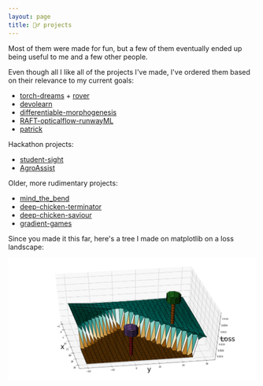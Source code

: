 ```yaml
---
layout: page
title: 🧙‍♂️ projects
---
```


Most of them were made for fun, but a few of them eventually ended up being useful to me and a few other people.

Even though all I like all of the projects I've made, I've ordered them based on their relevance to my current goals:

* [torch-dreams](https://github.com/Mayukhdeb/torch-dreams) + [rover](https://github.com/Mayukhdeb/rover)
* [devolearn](https://github.com/DevoLearn/devolearn)
* [differentiable-morphogenesis](https://github.com/Mayukhdeb/differentiable-morphogenesis)
* [RAFT-opticalflow-runwayML](https://github.com/Mayukhdeb/RAFT-opticalflow-runwayML)
* [patrick](https://github.com/Mayukhdeb/patrick)

Hackathon projects:

* [student-sight](https://devpost.com/software/student-sight)
* [AgroAssist](https://github.com/sanjay-thiyagarajan/AgroAssist)

Older, more rudimentary projects:

* [mind_the_bend](https://github.com/Mayukhdeb/mind_the_bend)
* [deep-chicken-terminator](https://github.com/Mayukhdeb/deep-chicken-terminator)
* [deep-chicken-saviour](https://github.com/Mayukhdeb/deep-chicken-saviour)
* [gradient-games](https://github.com/Mayukhdeb/gradient-games)

Since you made it this far, here's a tree I made on matplotlib on a loss landscape: 

<img src= "https://github.com/Mayukhdeb/loss_landscape/raw/master/images/iris_encoder_trees.png" alt="Image alt" />